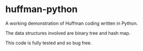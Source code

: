 # huffman-python

A working demonstration of Huffman coding written in Python.

The data structures involved are binary tree and hash map.

This code is fully tested and so bug free.
